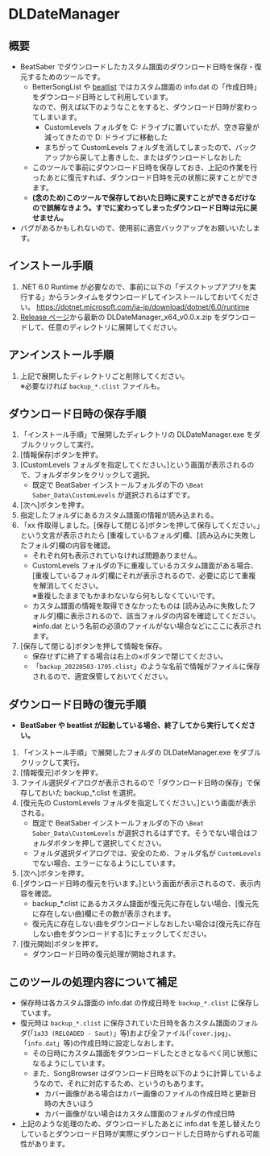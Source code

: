 # DLDateManager

## 概要
- BeatSaber でダウンロードしたカスタム譜面のダウンロード日時を保存・復元するためのツールです。
  - BetterSongList や [beatlist](https://github.com/ranmd9a/beatlist/releases/latest) ではカスタム譜面の info.dat の「作成日時」をダウンロード日時として利用しています。  
    なので、例えば以下のようなことをすると、ダウンロード日時が変わってしまいます。
    - CustomLevels フォルダを C: ドライブに置いていたが、空き容量が減ってきたので D: ドライブに移動した
    - まちがって CustomLevels フォルダを消してしまったので、バックアップから戻して上書きした、またはダウンロードしなおした
  - このツールで事前にダウンロード日時を保存しておき、上記の作業を行ったあとに復元すれば、ダウンロード日時を元の状態に戻すことができます。
  - **(念のため)このツールで保存しておいた日時に戻すことができるだけなので誤解なきよう。すでに変わってしまったダウンロード日時は元に戻せません。**
- バグがあるかもしれないので、使用前に適宜バックアップをお願いいたします。

## インストール手順
1. .NET 6.0 Runtime が必要なので、事前に以下の「デスクトップアプリを実行する」からランタイムをダウンロードしてインストールしておいてください。
   https://dotnet.microsoft.com/ja-jp/download/dotnet/6.0/runtime
2. [Release ページ](https://github.com/ranmd9a/DLDateManager/releases/latest)から最新の DLDateManager_x64_v0.0.x.zip をダウンロードして、任意のディレクトリに展開してください。

## アンインストール手順
1. 上記で展開したディレクトリごと削除してください。  
  ※必要なければ `backup_*.clist` ファイルも。

## ダウンロード日時の保存手順
1. 「インストール手順」で展開したディレクトリの DLDateManager.exe をダブルクリックして実行。
2. [情報保存]ボタンを押す。
3. [CustomLevels フォルダを指定してください。]という画面が表示されるので、フォルダボタンをクリックして選択。
   - 既定で BeatSaber インストールフォルダの下の `\Beat Saber_Data\CustomLevels` が選択されるはずです。
4. [次へ]ボタンを押す。
5. 指定したフォルダにあるカスタム譜面の情報が読み込まれる。
6. 「xx 件取得しました。[保存して閉じる]ボタンを押して保存してください。」という文言が表示されたら [重複しているフォルダ]欄、[読み込みに失敗したフォルダ]欄の内容を確認。
   - それぞれ何も表示されていなければ問題ありません。
   - CustomLevels フォルダの下に重複しているカスタム譜面がある場合、[重複しているフォルダ]欄にそれが表示されるので、必要に応じて重複を解消してください。  
    ※重複したままでもかまわないなら何もしなくていいです。
   - カスタム譜面の情報を取得できなかったものは [読み込みに失敗したフォルダ]欄に表示されるので、該当フォルダの内容を確認してください。  
    ※info.dat という名前の必須のファイルがない場合などにここに表示されます。
7. [保存して閉じる]ボタンを押して情報を保存。
   - 保存せずに終了する場合は右上の×ボタンで閉じてください。
   - 「`backup_20220503-1705.clist`」のような名前で情報がファイルに保存されるので、適宜保管しておいてください。

## ダウンロード日時の復元手順

- **BeatSaber や beatlist が起動している場合、終了してから実行してください。**

1. 「インストール手順」で展開したフォルダの DLDateManager.exe をダブルクリックして実行。
2. [情報復元]ボタンを押す。
3. ファイル選択ダイアログが表示されるので「ダウンロード日時の保存」で保存しておいた backup_*.clist を選択。
4. [復元先の CustomLevels フォルダを指定してください。]という画面が表示される。
   - 既定で BeatSaber インストールフォルダの下の `\Beat Saber_Data\CustomLevels` が選択されるはずです。そうでない場合はフォルダボタンを押して選択してください。
   - フォルダ選択ダイアログでは、安全のため、フォルダ名が `CustomLevels` でない場合、エラーになるようにしています。
5. [次へ]ボタンを押す。
6. [ダウンロード日時の復元を行います。]という画面が表示されるので、表示内容を確認。
   - backup_*.clist にあるカスタム譜面が復元先に存在しない場合、[復元先に存在しない曲]欄にその数が表示されます。
   - 復元先に存在しない曲をダウンロードしなおしたい場合は[復元先に存在しない曲をダウンロードする]にチェックしてください。
7. [復元開始]ボタンを押す。
   - ダウンロード日時の復元処理が開始されます。

## このツールの処理内容について補足
- 保存時は各カスタム譜面の info.dat の作成日時を `backup_*.clist` に保存しています。
- 復元時は `backup_*.clist` に保存されていた日時を各カスタム譜面のフォルダ(「`1a33 (RELOADED - Saut)`」等)および全ファイル(「`cover.jpg`」、「`info.dat`」等)の作成日時に設定しなおします。
  - その日時にカスタム譜面をダウンロードしたときとなるべく同じ状態になるようにしています。
  - また、SongBrowser はダウンロード日時を以下のように計算しているようなので、それに対応するため、というのもあります。
    - カバー画像がある場合はカバー画像のファイルの作成日時と更新日時の大きいほう
    - カバー画像がない場合はカスタム譜面のフォルダの作成日時
- 上記のような処理のため、ダウンロードしたあとに info.dat を差し替えたりしているとダウンロード日時が実際にダウンロードした日時からずれる可能性があります。
